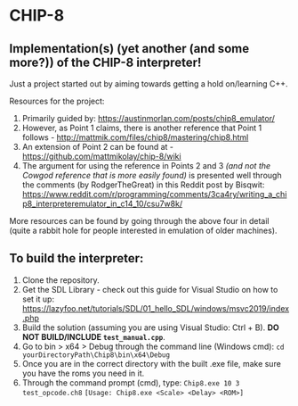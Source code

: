 # CHIP-8
## Implementation(s) (yet another (and some more?)) of the CHIP-8 interpreter!

Just a project started out by aiming towards getting a hold on/learning C++. 

Resources for the project:

1. Primarily guided by: https://austinmorlan.com/posts/chip8_emulator/
2. However, as Point 1 claims, there is another reference that Point 1 follows - http://mattmik.com/files/chip8/mastering/chip8.html
3. An extension of Point 2 can be found at - https://github.com/mattmikolay/chip-8/wiki
4. The argument for using the reference in Points 2 and 3 _(and not the Cowgod reference that is more easily found)_ is presented well through the comments (by RodgerTheGreat) in this Reddit post by Bisqwit: https://www.reddit.com/r/programming/comments/3ca4ry/writing_a_chip8_interpreteremulator_in_c14_10/csu7w8k/

More resources can be found by going through the above four in detail (quite a rabbit hole for people interested in emulation of older machines).

## To build the interpreter:

1. Clone the repository.
2. Get the SDL Library - check out this guide for Visual Studio on how to set it up: https://lazyfoo.net/tutorials/SDL/01_hello_SDL/windows/msvc2019/index.php
3. Build the solution (assuming you are using Visual Studio: Ctrl + B). **DO NOT BUILD/INCLUDE `test_manual.cpp`**.
4. Go to bin > x64 > Debug through the command line (Windows cmd): `cd yourDirectoryPath\Chip8\bin\x64\Debug`
5. Once you are in the correct directory with the built .exe file, make sure you have the roms you need in it.
6. Through the command prompt (cmd), type: `Chip8.exe 10 3 test_opcode.ch8` `[Usage: Chip8.exe <Scale> <Delay> <ROM>]`
